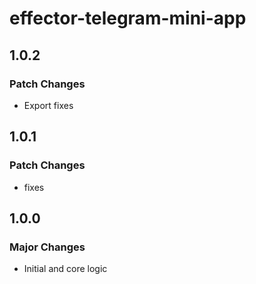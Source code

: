 # effector-telegram-mini-app

## 1.0.2

### Patch Changes

- Export fixes

## 1.0.1

### Patch Changes

- fixes

## 1.0.0

### Major Changes

- Initial and core logic
